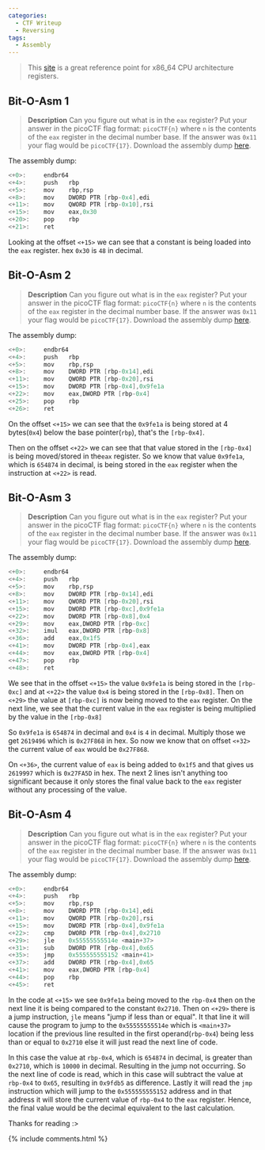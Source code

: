 ```yaml
---
categories:
  - CTF Writeup
  - Reversing
tags:
  - Assembly
---
```


> This [site](https://wiki.osdev.org/CPU_Registers_x86-64) is a great reference point for x86_64 CPU architecture registers.

## Bit-O-Asm 1

> **Description**
> Can you figure out what is in the `eax` register? Put your answer in the picoCTF flag format: `picoCTF{n}` where `n` is the contents of the `eax` register in the decimal number base. If the answer was `0x11` your flag would be `picoCTF{17}`. Download the assembly dump [here](https://artifacts.picoctf.net/c/509/disassembler-dump0_a.txt).

The assembly dump:

```c
<+0>:     endbr64
<+4>:     push   rbp
<+5>:     mov    rbp,rsp
<+8>:     mov    DWORD PTR [rbp-0x4],edi
<+11>:    mov    QWORD PTR [rbp-0x10],rsi
<+15>:    mov    eax,0x30
<+20>:    pop    rbp
<+21>:    ret
```

Looking at the offset `<+15>` we can see that a constant is being loaded into the `eax` register. hex `0x30` is `48` in decimal.

## Bit-O-Asm 2

> **Description**
> Can you figure out what is in the `eax` register? Put your answer in the picoCTF flag format: `picoCTF{n}` where `n` is the contents of the `eax` register in the decimal number base. If the answer was `0x11` your flag would be `picoCTF{17}`. Download the assembly dump [here](https://artifacts.picoctf.net/c/510/disassembler-dump0_b.txt).

The assembly dump:

```c
<+0>:     endbr64
<+4>:     push   rbp
<+5>:     mov    rbp,rsp
<+8>:     mov    DWORD PTR [rbp-0x14],edi
<+11>:    mov    QWORD PTR [rbp-0x20],rsi
<+15>:    mov    DWORD PTR [rbp-0x4],0x9fe1a
<+22>:    mov    eax,DWORD PTR [rbp-0x4]
<+25>:    pop    rbp
<+26>:    ret

```

On the offset `<+15>` we can see that the `0x9fe1a` is being stored at 4 bytes(`0x4`) below the base pointer(`rbp`), that's the `[rbp-0x4]`.

Then on the offset `<+22>` we can see that that value stored in the `[rbp-0x4]` is being moved/stored in the`eax` register. So we know that value `0x9fe1a`, which is `654874` in decimal, is being stored in the `eax` register when the instruction at `<+22>` is read.

## Bit-O-Asm 3

> **Description**
> Can you figure out what is in the `eax` register? Put your answer in the picoCTF flag format: `picoCTF{n}` where `n` is the contents of the `eax` register in the decimal number base. If the answer was `0x11` your flag would be `picoCTF{17}`. Download the assembly dump [here](https://artifacts.picoctf.net/c/530/disassembler-dump0_c.txt).

The assembly dump:

```c
<+0>:     endbr64
<+4>:     push   rbp
<+5>:     mov    rbp,rsp
<+8>:     mov    DWORD PTR [rbp-0x14],edi
<+11>:    mov    QWORD PTR [rbp-0x20],rsi
<+15>:    mov    DWORD PTR [rbp-0xc],0x9fe1a
<+22>:    mov    DWORD PTR [rbp-0x8],0x4
<+29>:    mov    eax,DWORD PTR [rbp-0xc]
<+32>:    imul   eax,DWORD PTR [rbp-0x8]
<+36>:    add    eax,0x1f5
<+41>:    mov    DWORD PTR [rbp-0x4],eax
<+44>:    mov    eax,DWORD PTR [rbp-0x4]
<+47>:    pop    rbp
<+48>:    ret
```

We see that in the offset `<+15>` the value `0x9fe1a` is being stored in the `[rbp-0xc]` and at `<+22>` the value `0x4` is being stored in the `[rbp-0x8]`. Then on `<+29>` the value at `[rbp-0xc]` is now being moved to the `eax` register. On the next line, we see that the current value in the `eax` register is being multiplied by the value in the `[rbp-0x8]`

So `0x9fe1a` is `654874` in decimal and `0x4` is `4` in decimal. Multiply those we get `2619496` which is `0x27F868` in hex. So now we know that on offset `<+32>` the current value of `eax` would be `0x27F868`.

On `<+36>`, the current value of `eax` is being added to `0x1f5` and that gives us `2619997` which is `0x27FA5D` in hex. The next 2 lines isn't anything too significant because it only stores the final value back to the `eax` register without any processing of the value.

## Bit-O-Asm 4

> **Description**
> Can you figure out what is in the `eax` register? Put your answer in the picoCTF flag format: `picoCTF{n}` where `n` is the contents of the `eax` register in the decimal number base. If the answer was `0x11` your flag would be `picoCTF{17}`. Download the assembly dump [here](https://artifacts.picoctf.net/c/511/disassembler-dump0_d.txt).

The assembly dump:

```c
<+0>:     endbr64
<+4>:     push   rbp
<+5>:     mov    rbp,rsp
<+8>:     mov    DWORD PTR [rbp-0x14],edi
<+11>:    mov    QWORD PTR [rbp-0x20],rsi
<+15>:    mov    DWORD PTR [rbp-0x4],0x9fe1a
<+22>:    cmp    DWORD PTR [rbp-0x4],0x2710
<+29>:    jle    0x55555555514e <main+37>
<+31>:    sub    DWORD PTR [rbp-0x4],0x65
<+35>:    jmp    0x555555555152 <main+41>
<+37>:    add    DWORD PTR [rbp-0x4],0x65
<+41>:    mov    eax,DWORD PTR [rbp-0x4]
<+44>:    pop    rbp
<+45>:    ret
```

In the code at `<+15>` we see `0x9fe1a` being moved to the `rbp-0x4` then on the next line it is being compared to the constant `0x2710`. Then on `<+29>` there is a jump instruction, `jle` means "jump if less than or equal". It that line it will cause the program to jump to the `0x55555555514e` which is `<main+37>` location if the previous line resulted in the first operand(`rbp-0x4`) being less than or equal to `0x2710` else it will just read the next line of code.

In this case the value at `rbp-0x4`, which is `654874` in decimal, is greater than `0x2710`, which is `10000` in decimal. Resulting in the jump not occurring. So the next line of code is read, which in this case will subtract the value at `rbp-0x4` to `0x65`, resulting in `0x9fdb5` as difference. Lastly it will read the `jmp` instruction which will jump to the `0x555555555152` address and in that address it will store the current value of `rbp-0x4` to the `eax` register. Hence, the final value would be the decimal equivalent to the last calculation.

Thanks for reading :>

{% include comments.html %}
